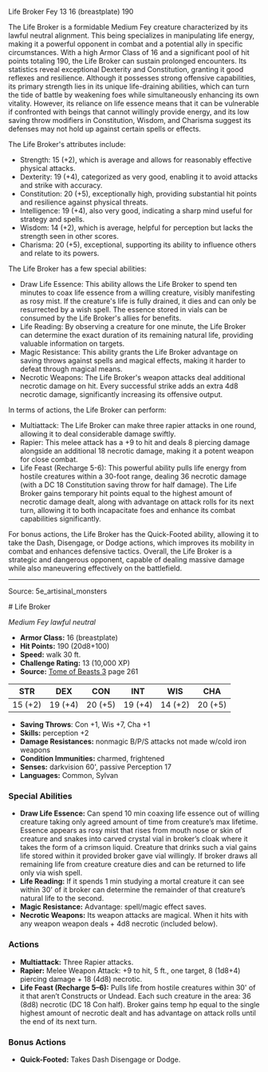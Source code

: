<MonsterName/>Life Broker</MonsterName>
<CreatureType/>Fey</CreatureType>
<CR/>13</CR>
<AC/>16 (breastplate)</AC>
<HP/>190</HP>
<summary>The Life Broker is a formidable Medium Fey creature characterized by its lawful neutral alignment. This being specializes in manipulating life energy, making it a powerful opponent in combat and a potential ally in specific circumstances. With a high Armor Class of 16 and a significant pool of hit points totaling 190, the Life Broker can sustain prolonged encounters. Its statistics reveal exceptional Dexterity and Constitution, granting it good reflexes and resilience. Although it possesses strong offensive capabilities, its primary strength lies in its unique life-draining abilities, which can turn the tide of battle by weakening foes while simultaneously enhancing its own vitality. However, its reliance on life essence means that it can be vulnerable if confronted with beings that cannot willingly provide energy, and its low saving throw modifiers in Constitution, Wisdom, and Charisma suggest its defenses may not hold up against certain spells or effects.</summary>

<detail>

The Life Broker's attributes include:
- Strength: 15 (+2), which is average and allows for reasonably effective physical attacks.
- Dexterity: 19 (+4), categorized as very good, enabling it to avoid attacks and strike with accuracy.
- Constitution: 20 (+5), exceptionally high, providing substantial hit points and resilience against physical threats.
- Intelligence: 19 (+4), also very good, indicating a sharp mind useful for strategy and spells.
- Wisdom: 14 (+2), which is average, helpful for perception but lacks the strength seen in other scores.
- Charisma: 20 (+5), exceptional, supporting its ability to influence others and relate to its powers.

The Life Broker has a few special abilities:
- Draw Life Essence: This ability allows the Life Broker to spend ten minutes to coax life essence from a willing creature, visibly manifesting as rosy mist. If the creature's life is fully drained, it dies and can only be resurrected by a wish spell. The essence stored in vials can be consumed by the Life Broker's allies for benefits.
- Life Reading: By observing a creature for one minute, the Life Broker can determine the exact duration of its remaining natural life, providing valuable information on targets.
- Magic Resistance: This ability grants the Life Broker advantage on saving throws against spells and magical effects, making it harder to defeat through magical means.
- Necrotic Weapons: The Life Broker's weapon attacks deal additional necrotic damage on hit. Every successful strike adds an extra 4d8 necrotic damage, significantly increasing its offensive output.

In terms of actions, the Life Broker can perform:
- Multiattack: The Life Broker can make three rapier attacks in one round, allowing it to deal considerable damage swiftly.
- Rapier: This melee attack has a +9 to hit and deals 8 piercing damage alongside an additional 18 necrotic damage, making it a potent weapon for close combat.
- Life Feast (Recharge 5-6): This powerful ability pulls life energy from hostile creatures within a 30-foot range, dealing 36 necrotic damage (with a DC 18 Constitution saving throw for half damage). The Life Broker gains temporary hit points equal to the highest amount of necrotic damage dealt, along with advantage on attack rolls for its next turn, allowing it to both incapacitate foes and enhance its combat capabilities significantly.

For bonus actions, the Life Broker has the Quick-Footed ability, allowing it to take the Dash, Disengage, or Dodge actions, which improves its mobility in combat and enhances defensive tactics. Overall, the Life Broker is a strategic and dangerous opponent, capable of dealing massive damage while also maneuvering effectively on the battlefield.</detail>



---

Source: 5e_artisinal_monsters

<statblock>
# Life Broker

*Medium* *Fey* *lawful neutral*

- **Armor Class:** 16 (breastplate)
- **Hit Points:** 190 (20d8+100)
- **Speed:** walk 30 ft.
- **Challenge Rating:** 13 (10,000 XP)
- **Source:** [Tome of Beasts 3](https://koboldpress.com/kpstore/product/tome-of-beasts-3-for-5th-edition/) page 261

| STR | DEX | CON | INT | WIS | CHA |
| --- | --- | --- | --- | --- | --- |
| 15 (+2) | 19 (+4) | 20 (+5) | 19 (+4) | 14 (+2) | 20 (+5) |

- **Saving Throws**: Con +1, Wis +7, Cha +1
- **Skills:** perception +2
- **Damage Resistances:** nonmagic B/P/S attacks not made w/cold iron weapons
- **Condition Immunities:** charmed, frightened
- **Senses:** darkvision 60', passive Perception 17
- **Languages:** Common, Sylvan

### Special Abilities

- **Draw Life Essence:** Can spend 10 min coaxing life essence out of willing creature taking only agreed amount of time from creature’s max lifetime. Essence appears as rosy mist that rises from mouth nose or skin of creature and snakes into carved crystal vial in broker’s cloak where it takes the form of a crimson liquid. Creature that drinks such a vial gains life stored within it provided broker gave vial willingly. If broker draws all remaining life from creature creature dies and can be returned to life only via wish spell.
- **Life Reading:** If it spends 1 min studying a mortal creature it can see within 30' of it broker can determine the remainder of that creature’s natural life to the second.
- **Magic Resistance:** Advantage: spell/magic effect saves.
- **Necrotic Weapons:** Its weapon attacks are magical. When it hits with any weapon weapon deals + 4d8 necrotic (included below).

### Actions

- **Multiattack:** Three Rapier attacks.
- **Rapier:** Melee Weapon Attack: +9 to hit, 5 ft., one target, 8 (1d8+4) piercing damage + 18 (4d8) necrotic.
- **Life Feast (Recharge 5–6):** Pulls life from hostile creatures within 30' of it that aren’t Constructs or Undead. Each such creature in the area: 36 (8d8) necrotic (DC 18 Con half). Broker gains temp hp equal to the single highest amount of necrotic dealt and has advantage on attack rolls until the end of its next turn.

### Bonus Actions

- **Quick-Footed:** Takes Dash Disengage or Dodge.


</statblock>


